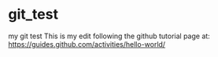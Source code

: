 # git_test
my git test 
This is my edit following the github tutorial page at: https://guides.github.com/activities/hello-world/
